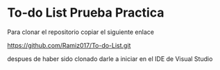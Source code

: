 # To-do List Prueba Practica

Para clonar el repositorio copiar el siguiente enlace

https://github.com/Ramiz017/To-do-List.git

despues de haber sido clonado darle a iniciar en el IDE de Visual Studio

